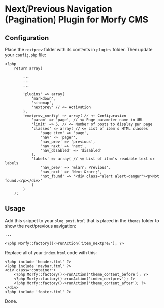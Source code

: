 Next/Previous Navigation (Pagination) Plugin for Morfy CMS
==========================================================

Configuration
-------------

Place the `nextprev` folder with its contents in `plugins` folder. Then update your `config.php` file:

``` .php
<?php
    return array(

        ...
        ...
        ...

        'plugins' => array(
            'markdown',
            'sitemap',
            'nextprev' // <= Activation
        ),
        'nextprev_config' => array( // <= Configuration
            'param' => 'page', // <= Page parameter name in URL
            'limit' => 5, // <= Number of posts to display per page
            'classes' => array( // <= List of item's HTML classes
                'page_item' => 'page',
                'nav' => 'pager',
                'nav_prev' => 'previous',
                'nav_next' => 'next',
                'nav_disabled' => 'disabled'
            ),
            'labels' => array( // <= List of item's readable text or labels
                'nav_prev' => '&larr; Previous',
                'nav_next' => 'Next &rarr;',
                'not_found' => '<div class="alert alert-danger"><p>Not found.</p></div>'
            )
        )
    );
```

Usage
-----

Add this snippet to your `blog_post.html` that is placed in the `themes` folder to show the next/previous navigation:

``` .php
...

<?php Morfy::factory()->runAction('item_nextprev'); ?>
```

Replace all of your `index.html` code with this:

``` .php
<?php include 'header.html' ?>
<?php include 'navbar.html' ?>
<div class="container">
    <?php Morfy::factory()->runAction('theme_content_before'); ?>
	<?php Morfy::factory()->runAction('index_nextprev'); ?>
    <?php Morfy::factory()->runAction('theme_content_after'); ?>
</div>
<?php include 'footer.html' ?>
```

Done.
